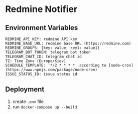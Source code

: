 # Redmine Notifier

## Environment Variables

    REDMINE_API_KEY: redmine API key
    REDMINE_BASE_URL: redmine base URL (https://redmine.com)
    REDMINE_GROUPS: {key: value, key1: value1}
    TELEGRAM_BOT_TOKEN: telegram bot token
    TELEGRAM_CHAT_ID: telegram chat id
    TZ: Time Zone (Europe/Kiev)
    SCHEDULE_TEMPLATE: '*/2 * * * *' according to [node-cron](https://www.npmjs.com/package/node-cron)
    ISSUE_STATUS_ID: issue status id   

 ## Deployment
  1. create `.env` file
  2. run `docker-compose up --build`